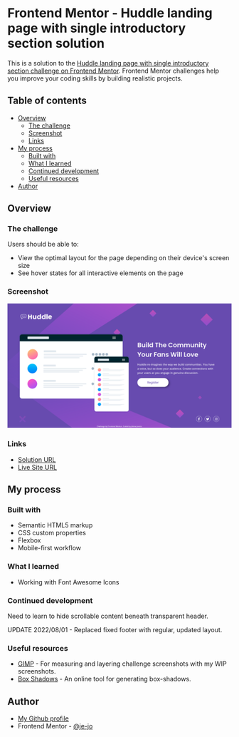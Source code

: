 # Frontend Mentor - Huddle landing page with single introductory section solution

This is a solution to the [Huddle landing page with single introductory section challenge on Frontend Mentor](https://www.frontendmentor.io/challenges/huddle-landing-page-with-a-single-introductory-section-B_2Wvxgi0). Frontend Mentor challenges help you improve your coding skills by building realistic projects. 

## Table of contents

- [Overview](#overview)
  - [The challenge](#the-challenge)
  - [Screenshot](#screenshot)
  - [Links](#links)
- [My process](#my-process)
  - [Built with](#built-with)
  - [What I learned](#what-i-learned)
  - [Continued development](#continued-development)
  - [Useful resources](#useful-resources)
- [Author](#author)

## Overview

### The challenge

Users should be able to:

- View the optimal layout for the page depending on their device's screen size
- See hover states for all interactive elements on the page

### Screenshot

![Desktop solution](https://raw.githubusercontent.com/je-jo/single-introductory-section/main/design/desktop-design-solution.png)


### Links

- [Solution URL](https://github.com/je-jo/single-introductory-section)
- [Live Site URL](https://je-jo.github.io/single-introductory-section/)

## My process

### Built with

- Semantic HTML5 markup
- CSS custom properties
- Flexbox
- Mobile-first workflow


### What I learned

- Working with Font Awesome Icons

### Continued development

Need to learn to hide scrollable content beneath transparent header.

UPDATE 2022/08/01 - Replaced fixed footer with regular, updated layout.

### Useful resources

- [GIMP](https://www.gimp.org/) - For measuring and layering challenge screenshots with my WIP screenshots.
- [Box Shadows](https://box-shadow.dev/) - An online tool for generating box-shadows.


## Author

- [My Github profile](https://github.com/je-jo)
- Frontend Mentor - [@je-jo](https://www.frontendmentor.io/profile/je-jo)
